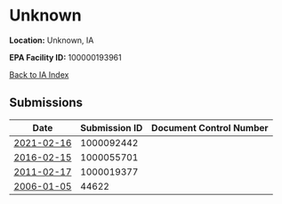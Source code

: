 # Unknown

**Location:** Unknown, IA

**EPA Facility ID:** 100000193961

[Back to IA Index](../../index.md)

## Submissions

| Date | Submission ID | Document Control Number |
|------|--------------|-------------------------|
| [2021-02-16](submissions/1000092442.md) | 1000092442 |  |
| [2016-02-15](submissions/1000055701.md) | 1000055701 |  |
| [2011-02-17](submissions/1000019377.md) | 1000019377 |  |
| [2006-01-05](submissions/44622.md) | 44622 |  |

